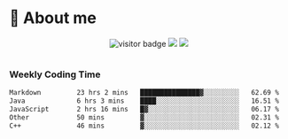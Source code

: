 <!-- ![](https://youpai.roccoshi.top/img/20200804214216.png) -->

# 🧐 About me
 
<p align="center">
<img src="https://visitor-badge.laobi.icu/badge?page_id=Lincest.Lincest&title=hits" alt="visitor badge"/>
<a href="mailto:imroccoshi@gmail.com"><img src="https://img.shields.io/badge/gmail-imroccoshi%40gmail.com-red"></a>
<a href="https://blog.roccoshi.top"><img src="https://img.shields.io/badge/blog-roccoshi-green"></a>
</p>

<div align="center">
  <img src="https://github-readme-stats.vercel.app/api?username=Lincest&show_icons=true&count_private=true&show_owner=true" alt="">
   <!-- <img src="https://github-readme-stats.vercel.app/api/wakatime?username=Moreality&v=2" alt=""/> -->
</div>

### Weekly Coding Time

<!--START_SECTION:waka-->

```txt
Markdown         23 hrs 2 mins   ███████████████▓░░░░░░░░░   62.69 %
Java             6 hrs 3 mins    ████░░░░░░░░░░░░░░░░░░░░░   16.51 %
JavaScript       2 hrs 16 mins   █▓░░░░░░░░░░░░░░░░░░░░░░░   06.17 %
Other            50 mins         ▓░░░░░░░░░░░░░░░░░░░░░░░░   02.31 %
C++              46 mins         ▓░░░░░░░░░░░░░░░░░░░░░░░░   02.12 %
```

<!--END_SECTION:waka-->


